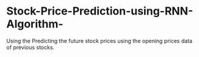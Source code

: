 # Stock-Price-Prediction-using-RNN-Algorithm-
Using the Predicting the future stock prices using the opening prices data of previous stocks.
